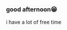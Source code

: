 ### good afternoon😁
i have a lot of free time
<!--
**ockotsu/ockotsu** is a ✨ _special_ ✨ repository because its `README.md` (this file) appears on your GitHub profile.

Here are some ideas to get you started:

- 🔭 I’m currently working on chat GPT
- 🌱 I’m currently learning in hexlet college
- 👯 I’m looking to collaborate with my fav singer weeknd
- 🤔 I’m looking for help with math😓😓😓😓
- 💬 Ask me about your problem.i get ready to answer your questions
- 📫 How to reach me: telegram vlados piskin
- 😄 Pronouns: ...
- ⚡ Fun fact: 
-->
